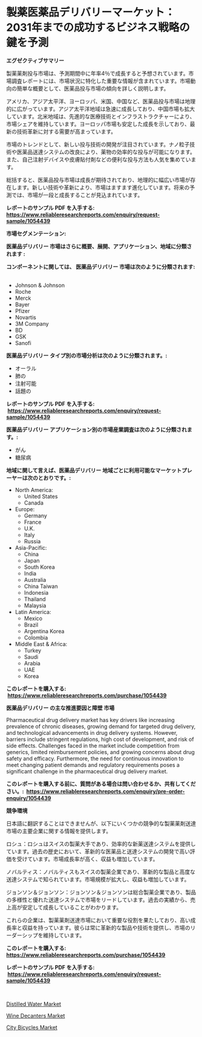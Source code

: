 <p><h1>製薬医薬品デリバリーマーケット：2031年までの成功するビジネス戦略の鍵を予測</h1></p><p><strong>エグゼクティブサマリー</strong></p>
<p><p>製薬薬剤投与市場は、予測期間中に年率4％で成長すると予想されています。市場調査レポートには、市場状況に特化した重要な情報が含まれています。市場動向の簡単な概要として、医薬品投与市場の傾向を詳しく説明します。 </p><p>アメリカ、アジア太平洋、ヨーロッパ、米国、中国など、医薬品投与市場は地理的に広がっています。アジア太平洋地域は急速に成長しており、中国市場も拡大しています。北米地域は、先進的な医療技術とインフラストラクチャーにより、市場シェアを維持しています。ヨーロッパ市場も安定した成長を示しており、最新の技術革新に対する需要が高まっています。</p><p>市場のトレンドとして、新しい投与技術の開発が注目されています。ナノ粒子技術や医薬品送達システムの改良により、薬物の効率的な投与が可能になります。また、自己注射デバイスや皮膚貼付剤などの便利な投与方法も人気を集めています。</p><p>総括すると、医薬品投与市場は成長が期待されており、地理的に幅広い市場が存在します。新しい技術や革新により、市場はますます進化しています。将来の予測では、市場が一段と成長することが見込まれています。</p></p>
<p><strong>レポートのサンプル PDF を入手する: <a href="https://www.reliableresearchreports.com/enquiry/request-sample/1054439">https://www.reliableresearchreports.com/enquiry/request-sample/1054439</a></strong></p>
<p><strong>市場セグメンテーション:</strong></p>
<p><strong> 医薬品デリバリー 市場はさらに概要、展開、アプリケーション、地域に分類されます :</strong></p>
<p><strong>コンポーネントに関しては、 医薬品デリバリー 市場は次のように分類されます: &nbsp;</strong></p>
<p><ul><li>Johnson & Johnson</li><li>Roche</li><li>Merck</li><li>Bayer</li><li>Pfizer</li><li>Novartis</li><li>3M Company</li><li>BD</li><li>GSK</li><li>Sanofi</li></ul></p>
<p><strong> 医薬品デリバリー タイプ別の市場分析は次のように分類されます。:</strong></p>
<p><ul><li>オーラル</li><li>肺の</li><li>注射可能</li><li>話題の</li></ul></p>
<p><strong>レポートのサンプル PDF を入手する: &nbsp;<a href="https://www.reliableresearchreports.com/enquiry/request-sample/1054439">https://www.reliableresearchreports.com/enquiry/request-sample/1054439</a></strong></p>
<p><strong> 医薬品デリバリー アプリケーション別の市場産業調査は次のように分類されます。:</strong></p>
<p><ul><li>がん</li><li>糖尿病</li></ul></p>
<p><strong>地域に関して言えば、医薬品デリバリー 地域ごとに利用可能なマーケットプレーヤーは次のとおりです。:</strong></p>
<p><ul>
    <li>
        North America:
        <ul>
            <li>United States</li>
            <li>Canada</li>
        </ul>
    </li>
    <li>
        Europe:
        <ul>
            <li>Germany</li>
            <li>France</li>
            <li>U.K.</li>
            <li>Italy</li>
            <li>Russia</li>
        </ul>
    </li>
    <li>
        Asia-Pacific:
        <ul>
            <li>China</li>
            <li>Japan</li>
            <li>South Korea</li>
            <li>India</li>
            <li>Australia</li>
            <li>China Taiwan</li>
            <li>Indonesia</li>
            <li>Thailand</li>
            <li>Malaysia</li>
        </ul>
    </li>
    <li>
        Latin America:
        <ul>
            <li>Mexico</li>
            <li>Brazil</li>
            <li>Argentina Korea</li>
            <li>Colombia</li>
        </ul>
    </li>
    <li>
        Middle East & Africa:
        <ul>
            <li>Turkey</li>
            <li>Saudi</li>
            <li>Arabia</li>
            <li>UAE</li>
            <li>Korea</li>
        </ul>
    </li>
    </ul></p>
<p><strong>このレポートを購入する: &nbsp;<a href="https://www.reliableresearchreports.com/purchase/1054439">https://www.reliableresearchreports.com/purchase/1054439</a></strong></p>
<p><strong>医薬品デリバリー の主な推進要因と障壁 市場</strong></p>
<p><p>Pharmaceutical drug delivery market has key drivers like increasing prevalence of chronic diseases, growing demand for targeted drug delivery, and technological advancements in drug delivery systems. However, barriers include stringent regulations, high cost of development, and risk of side effects. Challenges faced in the market include competition from generics, limited reimbursement policies, and growing concerns about drug safety and efficacy. Furthermore, the need for continuous innovation to meet changing patient demands and regulatory requirements poses a significant challenge in the pharmaceutical drug delivery market.</p></p>
<p><strong>このレポートを購入する前に、質問がある場合は問い合わせるか、共有してください。:&nbsp; <a href="https://www.reliableresearchreports.com/enquiry/pre-order-enquiry/1054439">https://www.reliableresearchreports.com/enquiry/pre-order-enquiry/1054439</a></strong></p>
<p><strong>競争環境</strong></p>
<p><p>日本語に翻訳することはできませんが、以下にいくつかの競争的な製薬薬剤送達市場の主要企業に関する情報を提供します。</p><p>ロシュ：ロシュはスイスの製薬大手であり、効率的な新薬送達システムを提供しています。過去の歴史において、革新的な医薬品と送達システムの開発で高い評価を受けています。市場成長率が高く、収益も増加しています。</p><p>ノバルティス：ノバルティスもスイスの製薬企業であり、革新的な製品と高度な送達システムで知られています。市場規模が拡大し、収益も増加しています。</p><p>ジョンソン＆ジョンソン：ジョンソン＆ジョンソンは総合製薬企業であり、製品の多様性と優れた送達システムで市場をリードしています。過去の実績から、売上高が安定して成長していることがわかります。</p><p>これらの企業は、製薬薬剤送達市場において重要な役割を果たしており、高い成長率と収益を持っています。彼らは常に革新的な製品や技術を提供し、市場のリーダーシップを維持しています。</p></p>
<p><strong>このレポートを購入する: &nbsp; <a href="https://www.reliableresearchreports.com/purchase/1054439">https://www.reliableresearchreports.com/purchase/1054439</a></strong></p>
<p><strong>レポートのサンプル PDF を入手する: &nbsp;<a href="https://www.reliableresearchreports.com/enquiry/request-sample/1054439">https://www.reliableresearchreports.com/enquiry/request-sample/1054439</a></strong><strong></strong></p>
<p>&nbsp;</p>
<p><p><a href="https://github.com/jhcraigie/Market-Research-Report-List-2/blob/main/distilled-water-market.md">Distilled Water Market</a></p><p><a href="https://github.com/Whitneyboyettebo9kiw7yr13/Market-Research-Report-List-1/blob/main/wine-decanters-market.md">Wine Decanters Market</a></p><p><a href="https://github.com/PeterParrish5/Market-Research-Report-List-4/blob/main/city-bicycles-market.md">City Bicycles Market</a></p></p>